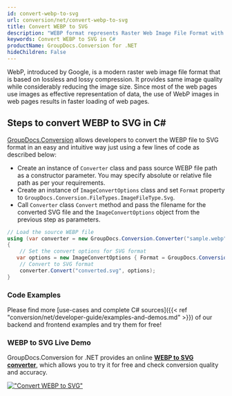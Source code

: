 ```yaml
---
id: convert-webp-to-svg
url: conversion/net/convert-webp-to-svg
title: Convert WEBP to SVG
description: "WEBP format represents Raster Web Image File Format with .webp extension. Learn how to convert WEBP to SVG file programmatically in C# language using GroupDocs.Conversion for .NET library."
keywords: Convert WEBP to SVG in C#
productName: GroupDocs.Conversion for .NET
hideChildren: False
---
```


WebP, introduced by Google, is a modern raster web image file format that is based on lossless and lossy compression. It provides same image quality while considerably reducing the image size. Since most of the web pages use images as effective representation of data, the use of WebP images in web pages results in faster loading of web pages.

## Steps to convert WEBP to SVG in C#

[GroupDocs.Conversion](https://products.groupdocs.com/conversion/net) allows developers to convert the WEBP file to SVG format in an easy and intuitive way just using a few lines of code as described below:

* Create an instance of `Converter` class and pass source WEBP file path as a constructor parameter. You may specify absolute or relative file path as per your requirements. 
* Create an instance of `ImageConvertOptions` class and set `Format` property to `GroupDocs.Conversion.FileTypes.ImageFileType.Svg`.
* Call `Converter` class `Convert` method and pass the filename for the converted SVG file and the `ImageConvertOptions` object from the previous step as parameters.

```csharp
// Load the source WEBP file
using (var converter = new GroupDocs.Conversion.Converter("sample.webp"))
{
    // Set the convert options for SVG format
   var options = new ImageConvertOptions { Format = GroupDocs.Conversion.FileTypes.ImageFileType.Svg };
    // Convert to SVG format
    converter.Convert("converted.svg", options);
}
```

### Code Examples

Please find more [use-cases and complete C# sources]({{< ref "conversion/net/developer-guide/examples-and-demos.md" >}}) of our backend and frontend examples and try them for free!

### WEBP to SVG Live Demo

GroupDocs.Conversion for .NET provides an online [**WEBP to SVG converter**](https://products.groupdocs.app/conversion/webp-to-svg), which allows you to try it for free and check conversion quality and accuracy.

[!["Convert WEBP to SVG"](conversion/net/images/convert-to-svg/convert-webp-to-svg.png)](https://products.groupdocs.app/conversion/webp-to-svg)